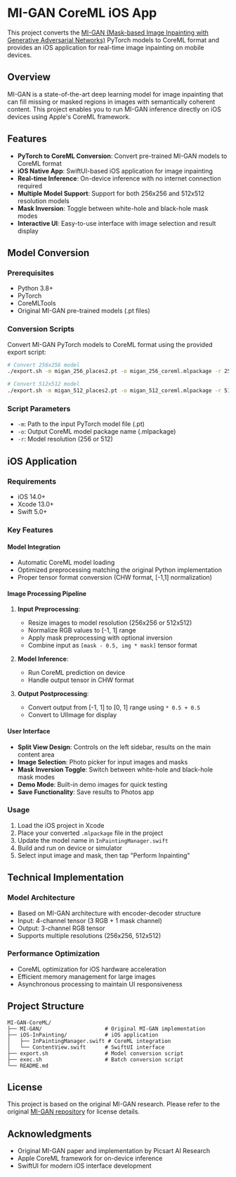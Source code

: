 # MI-GAN CoreML iOS App

This project converts the [MI-GAN (Mask-based Image Inpainting with Generative Adversarial Networks)](https://github.com/Picsart-AI-Research/MI-GAN) PyTorch models to CoreML format and provides an iOS application for real-time image inpainting on mobile devices.

## Overview

MI-GAN is a state-of-the-art deep learning model for image inpainting that can fill missing or masked regions in images with semantically coherent content. This project enables you to run MI-GAN inference directly on iOS devices using Apple's CoreML framework.

## Features

- **PyTorch to CoreML Conversion**: Convert pre-trained MI-GAN models to CoreML format
- **iOS Native App**: SwiftUI-based iOS application for image inpainting
- **Real-time Inference**: On-device inference with no internet connection required
- **Multiple Model Support**: Support for both 256x256 and 512x512 resolution models
- **Mask Inversion**: Toggle between white-hole and black-hole mask modes
- **Interactive UI**: Easy-to-use interface with image selection and result display

## Model Conversion

### Prerequisites
- Python 3.8+
- PyTorch
- CoreMLTools
- Original MI-GAN pre-trained models (.pt files)

### Conversion Scripts

Convert MI-GAN PyTorch models to CoreML format using the provided export script:

```bash
# Convert 256x256 model
./export.sh -m migan_256_places2.pt -o migan_256_coreml.mlpackage -r 256

# Convert 512x512 model  
./export.sh -m migan_512_places2.pt -o migan_512_coreml.mlpackage -r 512
```

### Script Parameters
- `-m`: Path to the input PyTorch model file (.pt)
- `-o`: Output CoreML model package name (.mlpackage)
- `-r`: Model resolution (256 or 512)

## iOS Application

### Requirements
- iOS 14.0+
- Xcode 13.0+
- Swift 5.0+

### Key Features

#### Model Integration
- Automatic CoreML model loading
- Optimized preprocessing matching the original Python implementation
- Proper tensor format conversion (CHW format, [-1,1] normalization)

#### Image Processing Pipeline
1. **Input Preprocessing**: 
   - Resize images to model resolution (256x256 or 512x512)
   - Normalize RGB values to [-1, 1] range
   - Apply mask preprocessing with optional inversion
   - Combine input as `[mask - 0.5, img * mask]` tensor format

2. **Model Inference**: 
   - Run CoreML prediction on device
   - Handle output tensor in CHW format

3. **Output Postprocessing**:
   - Convert output from [-1, 1] to [0, 1] range using `* 0.5 + 0.5`
   - Convert to UIImage for display

#### User Interface
- **Split View Design**: Controls on the left sidebar, results on the main content area
- **Image Selection**: Photo picker for input images and masks
- **Mask Inversion Toggle**: Switch between white-hole and black-hole mask modes
- **Demo Mode**: Built-in demo images for quick testing
- **Save Functionality**: Save results to Photos app

### Usage
1. Load the iOS project in Xcode
2. Place your converted `.mlpackage` file in the project
3. Update the model name in `InPaintingManager.swift`
4. Build and run on device or simulator
5. Select input image and mask, then tap "Perform Inpainting"

## Technical Implementation

### Model Architecture
- Based on MI-GAN architecture with encoder-decoder structure
- Input: 4-channel tensor (3 RGB + 1 mask channel)
- Output: 3-channel RGB tensor
- Supports multiple resolutions (256x256, 512x512)

### Performance Optimization
- CoreML optimization for iOS hardware acceleration
- Efficient memory management for large images
- Asynchronous processing to maintain UI responsiveness

## Project Structure

```
MI-GAN-CoreML/
├── MI-GAN/                    # Original MI-GAN implementation
├── iOS-InPainting/            # iOS application
│   ├── InPaintingManager.swift # CoreML integration
│   └── ContentView.swift      # SwiftUI interface
├── export.sh                  # Model conversion script
├── exec.sh                    # Batch conversion script
└── README.md
```

## License

This project is based on the original MI-GAN research. Please refer to the original [MI-GAN repository](https://github.com/Picsart-AI-Research/MI-GAN) for license details.

## Acknowledgments

- Original MI-GAN paper and implementation by Picsart AI Research
- Apple CoreML framework for on-device inference
- SwiftUI for modern iOS interface development